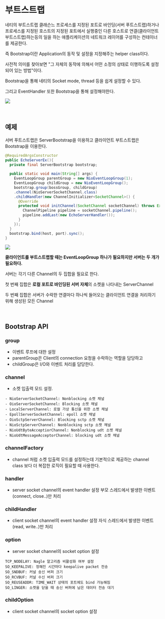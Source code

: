 # 부트스트랩

네티의 부트스트랩 클래슨느 프로세스를 지정된 포트로 바인딩(서버 푸트스트랩)하거나 프로세스를 지정된 호스트의 지정된 포트에서 실행중인 다른 호스트로 연결(클라이언트 부트스트랩)하는등의 일을 하는 애플리케이션의 네트워크 레이어를 구성하는 컨테이너를 제공한다.

즉 Bootstrap이란 Application의 동작 및 설정을 지정해주는 helper class이다.

사전적 의미를 찾아보면 "그 자체의 동작에 의해서 어떤 소정의 상태로 이행하도록 설정되어 있는 방법"이다.

Bootstrap을 통해 네티의 Socket mode, thread 등을 쉽게 설정할 수 있다.

그리고 EventHandler 또한 Bootstrap을 통해 설정해야한다.

![](https://img1.daumcdn.net/thumb/R1280x0/?scode=mtistory2&fname=https%3A%2F%2Fblog.kakaocdn.net%2Fdn%2FcViimq%2FbtqVCcZxHra%2FrtHQHkvFuv6kcWvf77Uogk%2Fimg.png)

<br>

## 예제

서버 푸트스트랩은 ServerBootstrap을 이용하고 클라이언트 부트스트랩은 Bootstrap을 이용한다.

```java
@RequiredArgsConstructor 
public EchoServerEx(){ 
  private final ServerBootstrap bootstrap; 
  
  public static void main(String[] args) { 
    EventLoopGroup parentGroup = new NioEventLoopGroup(1);
    EventLoopGroup childGroup = new NioEventLoopGroup(); 
    bootstrap.group(bossGroup, childGroup) 
    .channel(NioServerSocketChannel.class) 
    .childHandler(new ChannelInitializer<SocketChannel>() { 
      @Override
      protected void initChannel(SocketChannel socketChannel) throws Exception {
        ChannelPipeline pipeline = socketChannel.pipeline(); 
        pipeline.addLast(new EchoServerHandler()); 
      } 
    }); 
  } 
  bootstrap.bind(host, port).sync(); 
}
```


![](https://img1.daumcdn.net/thumb/R1280x0/?scode=mtistory2&fname=https%3A%2F%2Fblog.kakaocdn.net%2Fdn%2FbfIDsc%2FbtqQIVO6Zks%2F2PKqbbxAtTi95YV35i4eV1%2Fimg.jpg)

**클라이언트를 부트스트랩할 때는 EventLoopGroup 하나가 필요하지만 서버는 두 개가 필요하다.**

서버는 각기 다른 Channel의 두 집합을 필요로 한다.

첫 번째 집합은 **로컬 포트로 바인딩된 서버 자체**의 소켓을 나타내는 ServerChannel

두 번째 집합은 서버가 수락한 연결마다 하나씩 들어오는 클라이언트 연결을 처리하기 위해 생성된 모든 Channel

<br>

## Bootstrap API

### group
- 이벤트 루프에 대한 설정
- parentGroup은 Client의 connection 요청을 수락하는 역할을 담당하고
- childGroup은 I/O와 이벤트 처리를 담당한다.

### channel
- 소켓 입출력 모드 설정.

```
- NioServerSocketChannel: Nonblocking 소켓 채널 
- OioServerSocketChannel: Blocking 소켓 채널 
- LocalServerChannel: 로컬 가상 통신을 위한 소켓 채널 
- EpollServerSocketChannel: epoll 소켓 채널 
- OioSctpServerChannel: Blocking sctp 소켓 채널 
- NioSctpServerChannel: Nonblocking sctp 소켓 채널 
- NioUdtByteAcceptiorChannel: Nonblocking udt 소켓 채널 
- NioUdtMessageAcceptorChannel: blocking udt 소켓 채널
```

### channelFactory
- channel 처럼 소켓 입출력 모드를 설정하는데 기본적으로 제공하는 channel class 보다 더 복잡한 로직이 필요할 때 사용한다.

### handler
- server socket channel의 event handler 설정 부모 스레드에서 발생한 이벤트(connect, close..)만 처리

### childHandler
- client socket channel의 event handler 설정 자식 스레드에서 발생한 이벤트(read, write..)만 처리

### option
- server socket channel의 socket option 설정

```
TCP_NODELAY: Nagle 알고리즘 비활성화 여부 설정 
SO_KEEPALIVE: 정해진 시간마다 keepalive packet 전송 
SO_SNDBUF: 커널 송신 버퍼 크기 
SO_RCVBUF: 커널 수신 버퍼 크기 
SO_REUSEADDR: TIME_WAIT 상태의 포트에도 bind 가능해짐 
SO_LINGER: 소켓을 닫을 때 송신 버퍼에 남은 데이터 전송 대기
```

### childOption
- client socket channel의 socket option 설정

